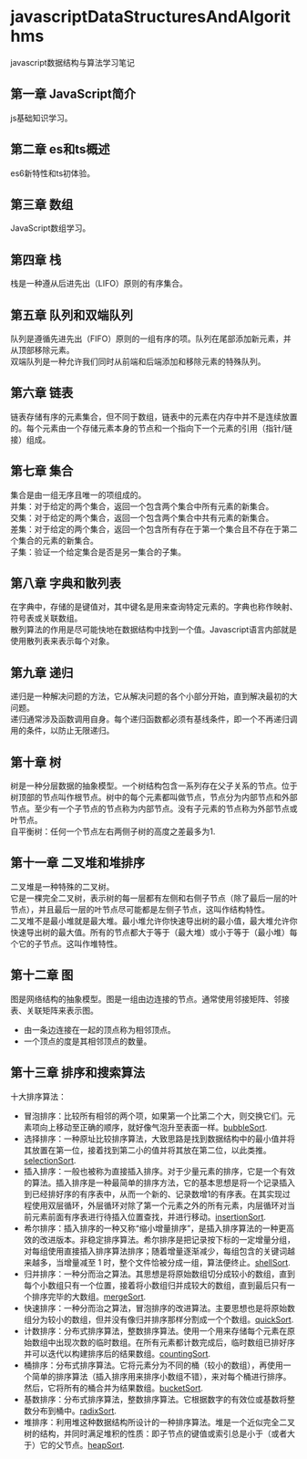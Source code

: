 # javascriptDataStructuresAndAlgorithms
javascript数据结构与算法学习笔记

## 第一章 JavaScript简介
js基础知识学习。  
## 第二章 es和ts概述
es6新特性和ts初体验。  

## 第三章 数组
JavaScript数组学习。

## 第四章 栈
栈是一种遵从后进先出（LIFO）原则的有序集合。

## 第五章 队列和双端队列
队列是遵循先进先出（FIFO）原则的一组有序的项。队列在尾部添加新元素，并从顶部移除元素。  
双端队列是一种允许我们同时从前端和后端添加和移除元素的特殊队列。  

## 第六章 链表
链表存储有序的元素集合，但不同于数组，链表中的元素在内存中并不是连续放置的。每个元素由一个存储元素本身的节点和一个指向下一个元素的引用（指针/链接）组成。  

## 第七章 集合
集合是由一组无序且唯一的项组成的。  
并集：对于给定的两个集合，返回一个包含两个集合中所有元素的新集合。  
交集：对于给定的两个集合，返回一个包含两个集合中共有元素的新集合。  
差集：对于给定的两个集合，返回一个包含所有存在于第一个集合且不存在于第二个集合的元素的新集合。  
子集：验证一个给定集合是否是另一集合的子集。

## 第八章 字典和散列表
在字典中，存储的是键值对，其中键名是用来查询特定元素的。字典也称作映射、符号表或关联数组。  
散列算法的作用是尽可能快地在数据结构中找到一个值。Javascript语言内部就是使用散列表来表示每个对象。  

## 第九章 递归
递归是一种解决问题的方法，它从解决问题的各个小部分开始，直到解决最初的大问题。  
递归通常涉及函数调用自身。每个递归函数都必须有基线条件，即一个不再递归调用的条件，以防止无限递归。

## 第十章 树
树是一种分层数据的抽象模型。一个树结构包含一系列存在父子关系的节点。位于树顶部的节点叫作根节点。树中的每个元素都叫做节点，节点分为内部节点和外部节点。至少有一个子节点的节点称为内部节点。没有子元素的节点称为外部节点或叶节点。  
自平衡树：任何一个节点左右两侧子树的高度之差最多为1.

## 第十一章 二叉堆和堆排序
二叉堆是一种特殊的二叉树。  
它是一棵完全二叉树，表示树的每一层都有左侧和右侧子节点（除了最后一层的叶节点），并且最后一层的叶节点尽可能都是左侧子节点，这叫作结构特性。  
二叉堆不是最小堆就是最大堆。最小堆允许你快速导出树的最小值，最大堆允许你快速导出树的最大值。所有的节点都大于等于（最大堆）或小于等于（最小堆）每个它的子节点。这叫作堆特性。

## 第十二章 图
图是网络结构的抽象模型。图是一组由边连接的节点。通常使用邻接矩阵、邻接表、关联矩阵来表示图。   
- 由一条边连接在一起的顶点称为相邻顶点。
- 一个顶点的度是其相邻顶点的数量。

## 第十三章 排序和搜索算法  
十大排序算法：
- 冒泡排序：比较所有相邻的两个项，如果第一个比第二个大，则交换它们。元素项向上移动至正确的顺序，就好像气泡升至表面一样。[bubbleSort](chapter13/bubbleSort.ts).
- 选择排序：一种原址比较排序算法，大致思路是找到数据结构中的最小值并将其放置在第一位，接着找到第二小的值并将其放在第二位，以此类推。[selectionSort](chapter13/selectionSort.ts).
- 插入排序：一般也被称为直接插入排序。对于少量元素的排序，它是一个有效的算法。插入排序是一种最简单的排序方法，它的基本思想是将一个记录插入到已经排好序的有序表中，从而一个新的、记录数增1的有序表。在其实现过程使用双层循环，外层循环对除了第一个元素之外的所有元素，内层循环对当前元素前面有序表进行待插入位置查找，并进行移动。[insertionSort](./chapter13/insertionSort.ts).
- 希尔排序：插入排序的一种又称“缩小增量排序”，是插入排序算法的一种更高效的改进版本。非稳定排序算法。希尔排序是把记录按下标的一定增量分组，对每组使用直接插入排序算法排序；随着增量逐渐减少，每组包含的关键词越来越多，当增量减至 1 时，整个文件恰被分成一组，算法便终止。[shellSort](chapter13/shellSort.ts).
- 归并排序：一种分而治之算法。其思想是将原始数组切分成较小的数组，直到每个小数组只有一个位置，接着将小数组归并成较大的数组，直到最后只有一个排序完毕的大数组。[mergeSort](chapter13/mergeSort.ts).
- 快速排序：一种分而治之算法，冒泡排序的改进算法。主要思想也是将原始数组分为较小的数组，但并没有像归并排序那样分割成一个个数组。[quickSort](chapter13/quickSort.ts).
- 计数排序：分布式排序算法，整数排序算法。使用一个用来存储每个元素在原始数组中出现次数的临时数组。在所有元素都计数完成后，临时数组已排好序并可以迭代以构建排序后的结果数组。[countingSort](chapter13/countingSort.ts).
- 桶排序：分布式排序算法。它将元素分为不同的桶（较小的数组），再使用一个简单的排序算法（插入排序用来排序小数组不错），来对每个桶进行排序。然后，它将所有的桶合并为结果数组。[bucketSort](chapter13/bucketSort.ts).
- 基数排序：分布式排序算法，整数排序算法。它根据数字的有效位或基数将整数分布到桶中。[radixSort](./chapter13/radixSort.ts).
- 堆排序：利用堆这种数据结构所设计的一种排序算法。堆是一个近似完全二叉树的结构，并同时满足堆积的性质：即子节点的键值或索引总是小于（或者大于）它的父节点。[heapSort](chapter13/heapSort.ts).


